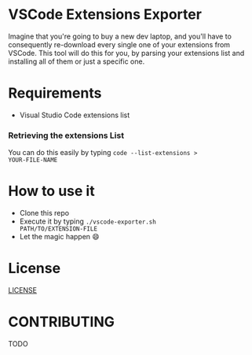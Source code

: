 # VSCode Extensions Exporter
Imagine that you're going to buy a new dev laptop, and you'll have to consequently re-download every single one of your extensions from VSCode. This tool will do this for you, by parsing your extensions list and installing all of them or just a specific one.

# Requirements

* Visual Studio Code extensions list

### Retrieving the extensions List

You can do this easily by typing <code>code --list-extensions > YOUR-FILE-NAME</code>

# How to use it

* Clone this repo
* Execute it by typing <code>./vscode-exporter.sh PATH/TO/EXTENSION-FILE</code>
* Let the magic happen :smile:

# License
[LICENSE](LICENSE)

# CONTRIBUTING
TODO
